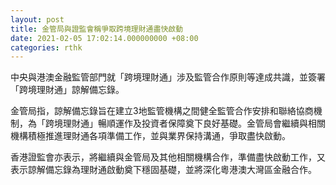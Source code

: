 ```yaml
---
layout: post
title: 金管局與證監會稱爭取跨境理財通盡快啟動
date: 2021-02-05 17:02:14.000000000 +08:00
categories: rthk
---
```


中央與港澳金融監管部門就「跨境理財通」涉及監管合作原則等達成共識，並簽署「跨境理財通」諒解備忘錄。

金管局指，諒解備忘錄旨在建立3地監管機構之間健全監管合作安排和聯絡協商機制，為「跨境理財通」暢順運作及投資者保障奠下良好基礎。金管局會繼續與相關機構積極推進理財通各項準備工作，並與業界保持溝通，爭取盡快啟動。

香港證監會亦表示，將繼續與金管局及其他相關機構合作，準備盡快啟動工作，又表示諒解備忘錄為理財通啟動奠下穩固基礎，並將深化粵港澳大灣區金融合作。
